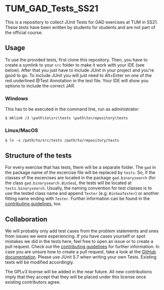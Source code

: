 # TUM_GAD_Tests_SS21

This is a repository to collect JUnit Tests for GAD exercises at TUM in SS21.
These tests have been written by students for students and are not part of the official course.

## Usage

To use the provided tests, first clone this repository.
Then, you have to create a symlink to your `src` folder to make it work with your IDE (see below).
After that you just have to include JUnit in your project and you're good to go.
To include JUnit you will just need to Alt+Enter on one of the red underlined @Test Annotation in the test file.
Your IDE will show you options to include the correct JAR.

### Windows

This has to be executed in the command line, run as administrator:

```
$ mklink /J \path\to\src\tests \path\to\repository\tests
```

### Linux/MacOS

```
$ ln -s /path/to/src/tests /path/to/repository/tests
```

## Structure of the tests

For every exercise that has tests, there will be a separate folder. The `gad` in the package name of the excercise file will be replaced by `tests`.
So, if the classes of the excercises are located in the package `gad.binarysearch` (for the class `gad.binarysearch.BinSea`), the tests will be located at `tests.binarysearch`.
Usually, the naming convention for test classes is to use the tested class name and append `Tester` (e.g. `BinSeaTester`) or another fitting name ending with `Tester`.
Further information can be found in the [contributing guidelines](docs/CONTRIBUTING.md), too.

## Collaboration

We will probably only add test cases from the problem statements and ones from issues we were experiencing.
If you have cases yourself or spot mistakes we did in the tests here, feel free to open an issue or to create a pull request.
Check out the [contributing guidelines](docs/CONTRIBUTING.md) for further information.
In case you are unsure how to create a pull request, take a look at the [GitHub documentation](https://docs.github.com/en/github/collaborating-with-issues-and-pull-requests/creating-a-pull-request-from-a-fork).
Please use JUnit 5.7 when writing your own Tests. Existing tests will be modified accordingly.

The GPLv3 license will be added in the near future.
All new contributions imply that they accept that they will be placed under this license once existing contributors agree.
